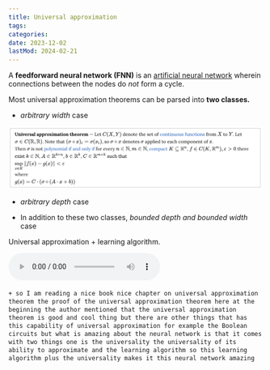 ```yaml
---
title: Universal approximation
tags:
categories:
date: 2023-12-02
lastMod: 2024-02-21
---
```

A **feedforward neural network (FNN)** is an [artificial neural network](https://www.wikiwand.com/en/Artificial_neural_network) wherein connections between the nodes do *not* form a cycle.

Most universal approximation theorems can be parsed into **two classes.**

  + *arbitrary width* case

![Screenshot 2023-06-14 at 4.06.06 PM.png](/assets/screenshot_2023-06-14_at_4.06.06_pm_1686738971547_0.png)

  + *arbitrary depth* case

  + In addition to these two classes, *bounded depth and bounded width* case

Universal approximation + learning algorithm.

![🪵 Neural network.m4a](/assets/🪵_neural_network_1704987504697_0.m4a)


    + so I am reading a nice book nice chapter on universal approximation theorem the proof of the universal approximation theorem here at the beginning the author mentioned that the universal approximation theorem is good and cool thing but there are other things that has this capability of universal approximation for example the Boolean circuits but what is amazing about the neural network is that it comes with two things one is the universality the universality of its ability to approximate and the learning algorithm so this learning algorithm plus the universality makes it this neural network amazing




